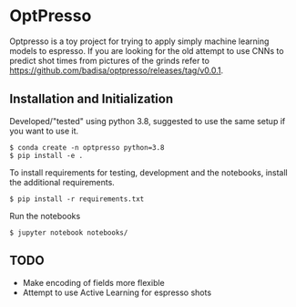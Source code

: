 # OptPresso

Optpresso is a toy project for trying to apply simply machine learning models to espresso. If you are looking for the old attempt to use CNNs to predict shot times from pictures of the grinds refer to https://github.com/badisa/optpresso/releases/tag/v0.0.1.

## Installation and Initialization

Developed/"tested" using python 3.8, suggested to use the same setup if you want to use it.

```
$ conda create -n optpresso python=3.8
$ pip install -e .
```

To install requirements for testing, development and the notebooks, install the additional requirements.

```
$ pip install -r requirements.txt
```

Run the notebooks
```
$ jupyter notebook notebooks/
```

## TODO

* Make encoding of fields more flexible
* Attempt to use Active Learning for espresso shots


